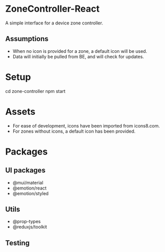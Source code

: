 # ZoneController-React
A simple interface for a device zone controller.

## Assumptions

- When no icon is provided for a zone, a default icon will be used.
- Data will initially be pulled from BE, and will check for updates.

# Setup

cd zone-controller
npm start

# Assets

- For ease of development, icons have been imported from icons8.com.
- For zones without icons, a default icon has been provided.

# Packages

## UI packages

- @mui/material
- @emotion/react
- @emotion/styled

## Utils
- @prop-types
- @reduxjs/toolkit

## Testing
<!-- - @redux-testkit -->